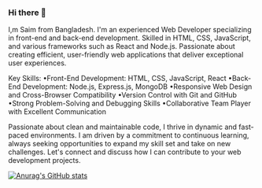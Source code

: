 ### Hi there 👋

I,m Saim from Bangladesh. I'm an experienced Web Developer specializing in front-end and back-end development. Skilled in HTML, CSS, JavaScript, and various frameworks such as React and Node.js. Passionate about creating efficient, user-friendly web applications that deliver exceptional user experiences.

Key Skills:
•Front-End Development: HTML, CSS, JavaScript, React
•Back-End Development: Node.js, Express.js, MongoDB
•Responsive Web Design and Cross-Browser Compatibility
•Version Control with Git and GitHub
•Strong Problem-Solving and Debugging Skills
•Collaborative Team Player with Excellent Communication

Passionate about clean and maintainable code, I thrive in dynamic and fast-paced environments. I am driven by a commitment to continuous learning, always seeking opportunities to expand my skill set and take on new challenges. Let's connect and discuss how I can contribute to your web development projects.

[![Anurag's GitHub stats](https://github-readme-stats.vercel.app/api?username=SM-Saim)](https://github.com/anuraghazra/github-readme-stats)

